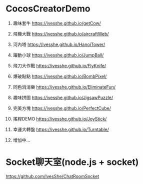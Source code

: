 # CocosCreatorDemo

1. 趣味套牛
https://ivesshe.github.io/getCow/

2. 飛機大戰
https://ivesshe.github.io/aircraftWeb/

3. 河內塔
https://ivesshe.github.io/HanoiTower/

4. 躍動小球
https://ivesshe.github.io/JumpBall/

5. 飛刀大作戰
https://ivesshe.github.io/FlyKnife/

6. 爆破點點
https://ivesshe.github.io/BombPixel/

7. 同色消消樂
https://ivesshe.github.io/EliminateFun/

8. 趣味拼圖
https://ivesshe.github.io/JigsawPuzzle/

9. 完美方塊
https://ivesshe.github.io/PerfectCube/

10. 搖桿DEMO
https://ivesshe.github.io/JoyStick/

11. 幸運大轉盤
https://ivesshe.github.io/Turntable/

12. 增加中...

# Socket聊天室(node.js + socket)
https://github.com/IvesShe/ChatRoomSocket
